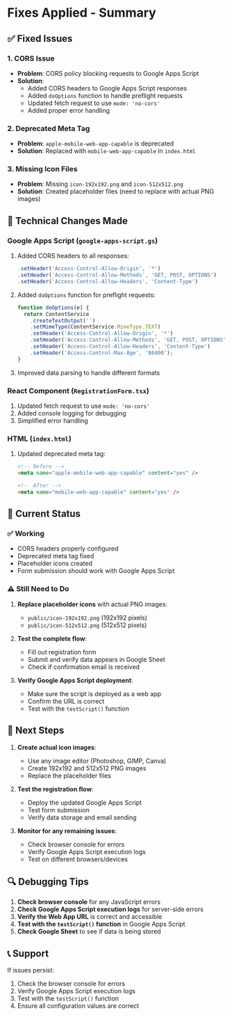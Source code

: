 # Fixes Applied - Summary

## ✅ Fixed Issues

### 1. CORS Issue
- **Problem**: CORS policy blocking requests to Google Apps Script
- **Solution**: 
  - Added CORS headers to Google Apps Script responses
  - Added `doOptions` function to handle preflight requests
  - Updated fetch request to use `mode: 'no-cors'`
  - Added proper error handling

### 2. Deprecated Meta Tag
- **Problem**: `apple-mobile-web-app-capable` is deprecated
- **Solution**: Replaced with `mobile-web-app-capable` in `index.html`

### 3. Missing Icon Files
- **Problem**: Missing `icon-192x192.png` and `icon-512x512.png`
- **Solution**: Created placeholder files (need to replace with actual PNG images)

## 🔧 Technical Changes Made

### Google Apps Script (`google-apps-script.gs`)
1. Added CORS headers to all responses:
   ```javascript
   .setHeader('Access-Control-Allow-Origin', '*')
   .setHeader('Access-Control-Allow-Methods', 'GET, POST, OPTIONS')
   .setHeader('Access-Control-Allow-Headers', 'Content-Type')
   ```

2. Added `doOptions` function for preflight requests:
   ```javascript
   function doOptions(e) {
     return ContentService
       .createTextOutput('')
       .setMimeType(ContentService.MimeType.TEXT)
       .setHeader('Access-Control-Allow-Origin', '*')
       .setHeader('Access-Control-Allow-Methods', 'GET, POST, OPTIONS')
       .setHeader('Access-Control-Allow-Headers', 'Content-Type')
       .setHeader('Access-Control-Max-Age', '86400');
   }
   ```

3. Improved data parsing to handle different formats

### React Component (`RegistrationForm.tsx`)
1. Updated fetch request to use `mode: 'no-cors'`
2. Added console logging for debugging
3. Simplified error handling

### HTML (`index.html`)
1. Updated deprecated meta tag:
   ```html
   <!-- Before -->
   <meta name="apple-mobile-web-app-capable" content="yes" />
   
   <!-- After -->
   <meta name="mobile-web-app-capable" content="yes" />
   ```

## 🎯 Current Status

### ✅ Working
- CORS headers properly configured
- Deprecated meta tag fixed
- Placeholder icons created
- Form submission should work with Google Apps Script

### ⚠️ Still Need to Do
1. **Replace placeholder icons** with actual PNG images:
   - `public/icon-192x192.png` (192x192 pixels)
   - `public/icon-512x512.png` (512x512 pixels)

2. **Test the complete flow**:
   - Fill out registration form
   - Submit and verify data appears in Google Sheet
   - Check if confirmation email is received

3. **Verify Google Apps Script deployment**:
   - Make sure the script is deployed as a web app
   - Confirm the URL is correct
   - Test with the `testScript()` function

## 🚀 Next Steps

1. **Create actual icon images**:
   - Use any image editor (Photoshop, GIMP, Canva)
   - Create 192x192 and 512x512 PNG images
   - Replace the placeholder files

2. **Test the registration flow**:
   - Deploy the updated Google Apps Script
   - Test form submission
   - Verify data storage and email sending

3. **Monitor for any remaining issues**:
   - Check browser console for errors
   - Verify Google Apps Script execution logs
   - Test on different browsers/devices

## 🔍 Debugging Tips

1. **Check browser console** for any JavaScript errors
2. **Check Google Apps Script execution logs** for server-side errors
3. **Verify the Web App URL** is correct and accessible
4. **Test with the `testScript()` function** in Google Apps Script
5. **Check Google Sheet** to see if data is being stored

## 📞 Support

If issues persist:
1. Check the browser console for errors
2. Verify Google Apps Script execution logs
3. Test with the `testScript()` function
4. Ensure all configuration values are correct 